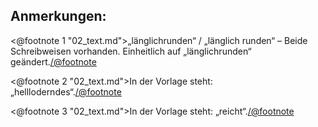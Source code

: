 Anmerkungen:
------------

<@footnote 1 "02_text.md">„länglichrunden“ / „länglich runden“ – Beide Schreibweisen vorhanden. Einheitlich auf „länglichrunden“ geändert.</@footnote>

<@footnote 2 "02_text.md">In der Vorlage steht: „hellloderndes“.</@footnote>

<@footnote 3 "02_text.md">In der Vorlage steht: „reicht“.</@footnote>

